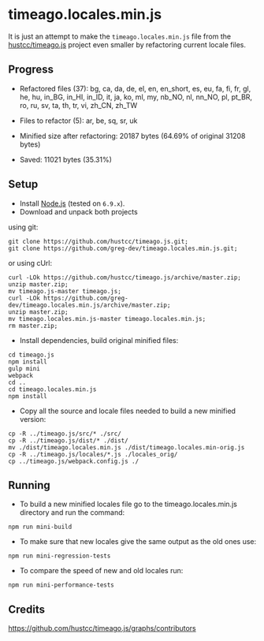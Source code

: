 # timeago.locales.min.js

It is just an attempt to make the `timeago.locales.min.js` file from the [hustcc/timeago.js](https://github.com/hustcc/timeago.js.git) project
even smaller by refactoring current locale files.

## Progress
* Refactored files (<!-- replace:miniFilesNum -->37<!-- end:replace:miniFilesNum -->): <!-- replace:miniFiles -->bg, ca, da, de, el, en, en_short, es, eu, fa, fi, fr, gl, he, hu, in_BG, in_HI, in_ID, it, ja, ko, ml, my, nb_NO, nl, nn_NO, pl, pt_BR, ro, ru, sv, ta, th, tr, vi, zh_CN, zh_TW<!-- end:replace:miniFiles -->

* Files to refactor (<!-- replace:todoFilesNum -->5<!-- end:replace:todoFilesNum -->): <!-- replace:todoFiles -->ar, be, sq, sr, uk<!-- end:replace:todoFiles -->

* Minified size after refactoring: <!-- replace:miniBytes -->20187<!-- end:replace:miniBytes --> bytes (<!-- replace:diffPercent -->64.69<!-- end:replace:diffPercent -->% of original <!-- replace:origBytes -->31208<!-- end:replace:origBytes --> bytes)

* Saved: <!-- replace:diffBytes -->11021<!-- end:replace:diffBytes --> bytes (<!-- replace:savedPercent -->35.31<!-- end:replace:savedPercent -->%)

## Setup
* Install [Node.js](https://nodejs.org/en/download/) (tested on `6.9.x`).
* Download and unpack both projects

using git:
```
git clone https://github.com/hustcc/timeago.js.git;
git clone https://github.com/greg-dev/timeago.locales.min.js.git;
```
or using cUrl:
```
curl -LOk https://github.com/hustcc/timeago.js/archive/master.zip;
unzip master.zip;
mv timeago.js-master timeago.js;
curl -LOk https://github.com/greg-dev/timeago.locales.min.js/archive/master.zip;
unzip master.zip;
mv timeago.locales.min.js-master timeago.locales.min.js;
rm master.zip;
```
* Install dependencies, build original minified files:
```
cd timeago.js
npm install
gulp mini
webpack
cd ..
cd timeago.locales.min.js
npm install
```
* Copy all the source and locale files needed to build a new minified version:
```
cp -R ../timeago.js/src/* ./src/
cp -R ../timeago.js/dist/* ./dist/
mv ./dist/timeago.locales.min.js ./dist/timeago.locales.min-orig.js
cp -R ../timeago.js/locales/*.js ./locales_orig/
cp ../timeago.js/webpack.config.js ./
```

## Running
* To build a new minified locales file go to the timeago.locales.min.js directory
and run the command:
```
npm run mini-build
```

* To make sure that new locales give the same output as the old ones use:
```
npm run mini-regression-tests
```

* To compare the speed of new and old locales run:
```
npm run mini-performance-tests
```

## Credits
https://github.com/hustcc/timeago.js/graphs/contributors
